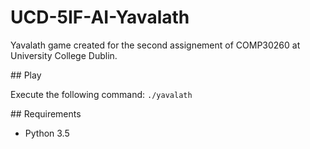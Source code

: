 # UCD-5IF-AI-Yavalath

Yavalath game created for the second assignement of COMP30260 at University College Dublin.

## Play

Execute the following command: `./yavalath`

## Requirements

 + Python 3.5
